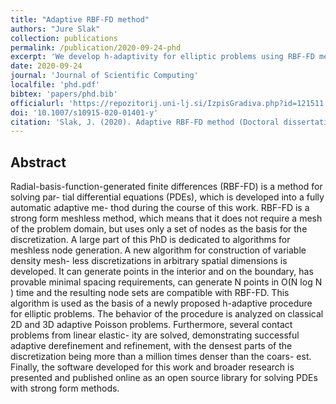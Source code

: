 ```yaml
---
title: "Adaptive RBF-FD method"
authors: "Jure Slak"
collection: publications
permalink: /publication/2020-09-24-phd
excerpt: 'We develop h-adaptivity for elliptic problems using RBF-FD meshless method.'
date: 2020-09-24
journal: 'Journal of Scientific Computing'
localfile: 'phd.pdf'
bibtex: 'papers/phd.bib'
officialurl: 'https://repozitorij.uni-lj.si/IzpisGradiva.php?id=121511'
doi: '10.1007/s10915-020-01401-y'
citation: 'Slak, J. (2020). Adaptive RBF-FD method (Doctoral dissertation, Univerza v Ljubljani, Fakulteta za matematiko in fiziko).'
---
```


## Abstract

Radial-basis-function-generated finite differences (RBF-FD) is a method for solving par-
tial differential equations (PDEs), which is developed into a fully automatic adaptive me-
thod during the course of this work. RBF-FD is a strong form meshless method, which
means that it does not require a mesh of the problem domain, but uses only a set of nodes
as the basis for the discretization. A large part of this PhD is dedicated to algorithms for
meshless node generation. A new algorithm for construction of variable density mesh-
less discretizations in arbitrary spatial dimensions is developed. It can generate points
in the interior and on the boundary, has provable minimal spacing requirements, can
generate N points in O(N log N ) time and the resulting node sets are compatible with
RBF-FD. This algorithm is used as the basis of a newly proposed h-adaptive procedure
for elliptic problems. The behavior of the procedure is analyzed on classical 2D and 3D
adaptive Poisson problems. Furthermore, several contact problems from linear elastic-
ity are solved, demonstrating successful adaptive derefinement and refinement, with the
densest parts of the discretization being more than a million times denser than the coars-
est. Finally, the software developed for this work and broader research is presented and
published online as an open source library for solving PDEs with strong form methods.

